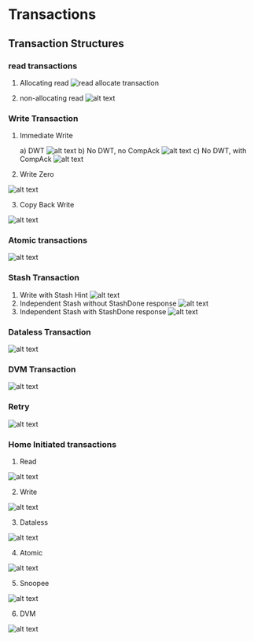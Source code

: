 # Transactions

## Transaction Structures

### read transactions

1.  Allocating read
![read allocate transaction](image.png)

2. non-allocating read
![alt text](image-1.png)

### Write Transaction

1. Immediate Write

    a) DWT
    ![alt text](image-2.png)
    b) No DWT, no CompAck
    ![alt text](image-3.png)
    c) No DWT, with CompAck
    ![alt text](image-4.png)

2. Write Zero

![alt text](image-5.png)

3. Copy Back Write

![alt text](image-6.png)

### Atomic transactions

![alt text](image-7.png)

### Stash Transaction

1. Write with Stash Hint
![alt text](image-8.png)
2. Independent Stash without StashDone response
![alt text](image-9.png)
3. Independent Stash with StashDone response
![alt text](image-10.png)

### Dataless Transaction
![alt text](image-11.png)

### DVM Transaction
![alt text](image-12.png)

### Retry
![alt text](image-13.png)

### Home Initiated transactions

1. Read

![alt text](image-14.png)

2. Write

![alt text](image-15.png)

3. Dataless

![alt text](image-16.png)

4. Atomic

![alt text](image-17.png)

5. Snoopee

![alt text](image-18.png)

6. DVM

![alt text](image-19.png)